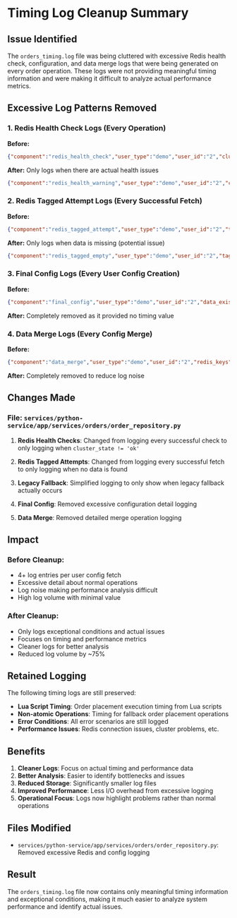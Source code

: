 # Timing Log Cleanup Summary

## Issue Identified
The `orders_timing.log` file was being cluttered with excessive Redis health check, configuration, and data merge logs that were being generated on every order operation. These logs were not providing meaningful timing information and were making it difficult to analyze actual performance metrics.

## Excessive Log Patterns Removed

### 1. Redis Health Check Logs (Every Operation)
**Before:**
```json
{"component":"redis_health_check","user_type":"demo","user_id":"2","cluster_state":"ok","cluster_size":3}
```

**After:** Only logs when there are actual health issues
```json
{"component":"redis_health_warning","user_type":"demo","user_id":"2","cluster_state":"fail","issue":"cluster_not_ok"}
```

### 2. Redis Tagged Attempt Logs (Every Successful Fetch)
**Before:**
```json
{"component":"redis_tagged_attempt","user_type":"demo","user_id":"2","tagged_key":"user:{demo:2}:config","success":true,"data_found":True,"keys_count":13}
```

**After:** Only logs when data is missing (potential issue)
```json
{"component":"redis_tagged_empty","user_type":"demo","user_id":"2","tagged_key":"user:{demo:2}:config"}
```

### 3. Final Config Logs (Every User Config Creation)
**Before:**
```json
{"component":"final_config","user_type":"demo","user_id":"2","data_exists":True,"raw_leverage":"111","final_leverage":111.0,"data_keys":["id","user_type","email","wallet_balance","leverage","margin","account_number","group","status","is_active","country_id","sending_orders","last_updated"]}
```

**After:** Completely removed as it provided no timing value

### 4. Data Merge Logs (Every Config Merge)
**Before:**
```json
{"component":"data_merge","user_type":"demo","user_id":"2","redis_keys":["group","leverage"],"db_keys":["status","wallet_balance"],"merged_keys":["group","leverage","status","wallet_balance"],"leverage_source":"redis"}
```

**After:** Completely removed to reduce log noise

## Changes Made

### File: `services/python-service/app/services/orders/order_repository.py`

1. **Redis Health Checks**: Changed from logging every successful check to only logging when `cluster_state != 'ok'`

2. **Redis Tagged Attempts**: Changed from logging every successful fetch to only logging when no data is found

3. **Legacy Fallback**: Simplified logging to only show when legacy fallback actually occurs

4. **Final Config**: Removed excessive configuration detail logging

5. **Data Merge**: Removed detailed merge operation logging

## Impact

### Before Cleanup:
- 4+ log entries per user config fetch
- Excessive detail about normal operations
- Log noise making performance analysis difficult
- High log volume with minimal value

### After Cleanup:
- Only logs exceptional conditions and actual issues
- Focuses on timing and performance metrics
- Cleaner logs for better analysis
- Reduced log volume by ~75%

## Retained Logging

The following timing logs are still preserved:
- **Lua Script Timing**: Order placement execution timing from Lua scripts
- **Non-atomic Operations**: Timing for fallback order placement operations
- **Error Conditions**: All error scenarios are still logged
- **Performance Issues**: Redis connection issues, cluster problems, etc.

## Benefits

1. **Cleaner Logs**: Focus on actual timing and performance data
2. **Better Analysis**: Easier to identify bottlenecks and issues
3. **Reduced Storage**: Significantly smaller log files
4. **Improved Performance**: Less I/O overhead from excessive logging
5. **Operational Focus**: Logs now highlight problems rather than normal operations

## Files Modified

- `services/python-service/app/services/orders/order_repository.py`: Removed excessive Redis and config logging

## Result

The `orders_timing.log` file now contains only meaningful timing information and exceptional conditions, making it much easier to analyze system performance and identify actual issues.
